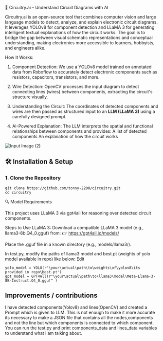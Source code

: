 
🧠 Circuitry.ai – Understand Circuit Diagrams with AI

Circuitry.ai is an open-source tool that combines computer vision and large language models to detect, analyze, and explain electronic circuit diagrams. It leverages YOLOv8 for component detection and LLaMA 3 for generating intelligent textual explanations of how the circuit works. The goal is to bridge the gap between visual schematic representations and conceptual understanding, making electronics more accessible to learners, hobbyists, and engineers alike.

How It Works:

1. Component Detection:
   We use a YOLOv8 model trained on annotated data from Roboflow to accurately detect electronic components such as resistors, capacitors, transistors, and more.

2. Wire Detection:
   OpenCV processes the input diagram to detect connecting lines (wires) between components, extracting the circuit's structure visually.

3. Understanding the Circuit:
   The coordinates of detected components and wires are then passed as structured input to an **LLM (LLaMA 3)** using a carefully designed prompt.

4. AI-Powered Explanation:
   The LLM interprets the spatial and functional relationships between components and provides:
   A list of detected components
   An explanation of how the circuit works

![Input Image (2)](https://github.com/user-attachments/assets/2d83e851-ca08-4e50-ac54-35fc40a29786)


## 🛠️ Installation & Setup

### 1. Clone the Repository
```
git clone https://github.com/tonny-2200/circuitry.git
cd circuitry
```
🔍 Model Requirements

This project uses LLaMA 3 via gpt4all for reasoning over detected circuit components.

Steps to Use LLaMA 3:
Download a compatible LLaMA 3 model (e.g., llama3-8b.Q4_0.gguf) from:
👉 https://gpt4all.io/models/

Place the .gguf file in a known directory (e.g., models/llama3/).

In test.py, modify the paths of llama3 model and best.pt (weights of yolo model available in repo) like below:
Edit
```
yolo_model = YOLO(r'\your\actual\path\to\weights\of\yolov8\its provided in repo\best.pt') 
gpt_model = GPT4All(r"\your\actual\path\to\llama3\model\Meta-Llama-3-8B-Instruct.Q4_0.gguf" )
```
## Improvements / contributions
I have detected components(Yolov8) and lines(OpenCV) and created a Prompt which is given to LLM. This is not enough to make it more accurate its necessary to make a JSON file that contains all the nodes,components and not the line but which components is connected to which component. You can run the test.py and print components_data and lines_data variables to understand what i am talking about.
